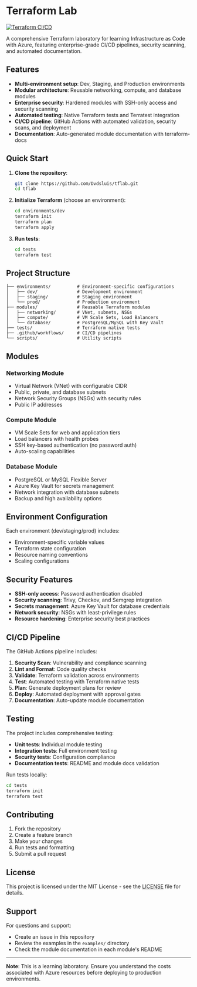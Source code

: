 # Terraform Lab

[![Terraform CI/CD](https://github.com/Dvdsluis/tflab/workflows/Terraform%20CI/CD%20Pipeline/badge.svg)](https://github.com/Dvdsluis/tflab/actions)

A comprehensive Terraform laboratory for learning Infrastructure as Code with Azure, featuring enterprise-grade CI/CD pipelines, security scanning, and automated documentation.

## Features

- **Multi-environment setup**: Dev, Staging, and Production environments
- **Modular architecture**: Reusable networking, compute, and database modules  
- **Enterprise security**: Hardened modules with SSH-only access and security scanning
- **Automated testing**: Native Terraform tests and Terratest integration
- **CI/CD pipeline**: GitHub Actions with automated validation, security scans, and deployment
- **Documentation**: Auto-generated module documentation with terraform-docs

## Quick Start

1. **Clone the repository**:
   ```bash
   git clone https://github.com/Dvdsluis/tflab.git
   cd tflab
   ```

2. **Initialize Terraform** (choose an environment):
   ```bash
   cd environments/dev
   terraform init
   terraform plan
   terraform apply
   ```

3. **Run tests**:
   ```bash
   cd tests
   terraform test
   ```

## Project Structure

```
├── environments/          # Environment-specific configurations
│   ├── dev/               # Development environment
│   ├── staging/           # Staging environment
│   └── prod/              # Production environment
├── modules/               # Reusable Terraform modules
│   ├── networking/        # VNet, subnets, NSGs
│   ├── compute/           # VM Scale Sets, Load Balancers
│   └── database/          # PostgreSQL/MySQL with Key Vault
├── tests/                 # Terraform native tests
├── .github/workflows/     # CI/CD pipelines
└── scripts/               # Utility scripts
```

## Modules

### Networking Module
- Virtual Network (VNet) with configurable CIDR
- Public, private, and database subnets
- Network Security Groups (NSGs) with security rules
- Public IP addresses

### Compute Module
- VM Scale Sets for web and application tiers
- Load balancers with health probes
- SSH key-based authentication (no password auth)
- Auto-scaling capabilities

### Database Module
- PostgreSQL or MySQL Flexible Server
- Azure Key Vault for secrets management
- Network integration with database subnets
- Backup and high availability options

## Environment Configuration

Each environment (dev/staging/prod) includes:
- Environment-specific variable values
- Terraform state configuration
- Resource naming conventions
- Scaling configurations

## Security Features

- **SSH-only access**: Password authentication disabled
- **Security scanning**: Trivy, Checkov, and Semgrep integration
- **Secrets management**: Azure Key Vault for database credentials
- **Network security**: NSGs with least-privilege rules
- **Resource hardening**: Enterprise security best practices

## CI/CD Pipeline

The GitHub Actions pipeline includes:

1. **Security Scan**: Vulnerability and compliance scanning
2. **Lint and Format**: Code quality checks
3. **Validate**: Terraform validation across environments
4. **Test**: Automated testing with Terraform native tests
5. **Plan**: Generate deployment plans for review
6. **Deploy**: Automated deployment with approval gates
7. **Documentation**: Auto-update module documentation

## Testing

The project includes comprehensive testing:

- **Unit tests**: Individual module testing
- **Integration tests**: Full environment testing
- **Security tests**: Configuration compliance
- **Documentation tests**: README and module docs validation

Run tests locally:
```bash
cd tests
terraform init
terraform test
```

## Contributing

1. Fork the repository
2. Create a feature branch
3. Make your changes
4. Run tests and formatting
5. Submit a pull request

## License

This project is licensed under the MIT License - see the [LICENSE](LICENSE) file for details.

## Support

For questions and support:
- Create an issue in this repository
- Review the examples in the `examples/` directory
- Check the module documentation in each module's README

---

**Note**: This is a learning laboratory. Ensure you understand the costs associated with Azure resources before deploying to production environments.

<!-- BEGIN_TF_DOCS -->
<!-- This section will be automatically updated by terraform-docs -->
<!-- END_TF_DOCS -->
